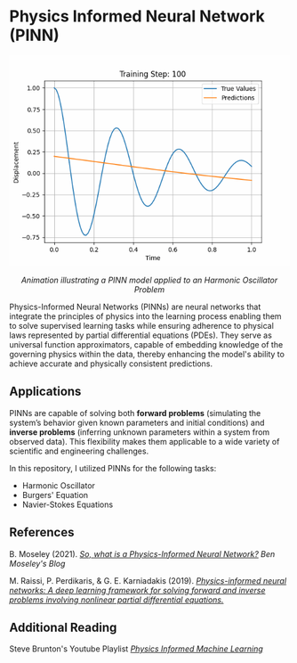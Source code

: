 # Physics Informed Neural Network (PINN)

<p align="center">
<img src="images/oscillator_animation.gif" alt="PINNs for harmonic oscillator">
</p>
<p  align="center"><i>Animation illustrating a PINN model applied to an Harmonic Oscillator Problem</i></p>

Physics-Informed Neural Networks (PINNs) are neural networks that integrate the principles of physics into the learning process enabling them to solve supervised learning tasks while ensuring adherence to physical laws represented by partial differential equations (PDEs). They serve as universal function approximators, capable of embedding knowledge of the governing physics within the data, thereby enhancing the model's ability to achieve accurate and physically consistent predictions.

## Applications

PINNs are capable of solving both **forward problems** (simulating the system’s behavior given known parameters and initial conditions) and **inverse problems** (inferring unknown parameters within a system from observed data). This flexibility makes them applicable to a wide variety of scientific and engineering challenges.


In this repository, I utilized PINNs for the following tasks:

- Harmonic Oscillator
- Burgers' Equation
- Navier-Stokes Equations

## References

B. Moseley (2021). [*So, what is a Physics-Informed Neural Network?*](https://benmoseley.blog/my-research/so-what-is-a-physics-informed-neural-network/) *Ben Moseley's Blog*

M. Raissi, P. Perdikaris, & G. E. Karniadakis (2019). [*Physics-informed neural networks: A deep learning framework for solving forward and inverse problems involving nonlinear partial differential equations.*](https://www.sciencedirect.com/science/article/abs/pii/S0021999118307125)


## Additional Reading
Steve Brunton's Youtube Playlist [*Physics Informed Machine Learning*](https://www.youtube.com/playlist?list=PLMrJAkhIeNNQ0BaKuBKY43k4xMo6NSbBa)